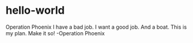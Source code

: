 # hello-world
Operation Phoenix
I have a bad job. I want a good job. And a boat. This is my plan. Make it so!
-Operation Phoenix 
